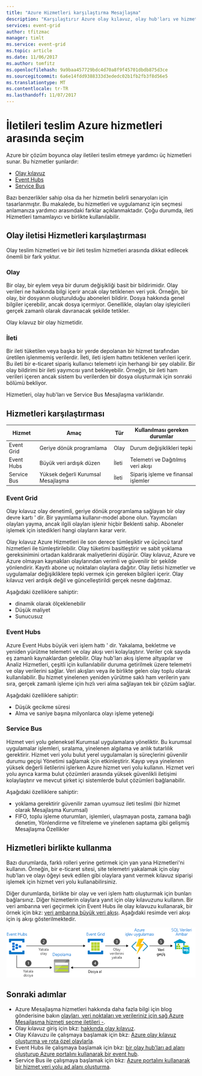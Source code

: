 ```yaml
---
title: "Azure Hizmetleri karşılaştırma Mesajlaşma"
description: "Karşılaştırır Azure olay kılavuz, olay hub'ları ve hizmet veri yolu. Farklı senaryolar için kullanmak için hangi hizmet önerir."
services: event-grid
author: tfitzmac
manager: timlt
ms.service: event-grid
ms.topic: article
ms.date: 11/06/2017
ms.author: tomfitz
ms.openlocfilehash: 9a9baa457729bdc4d70a8f9f45701dbdb875d3ce
ms.sourcegitcommit: 6a6e14fdd9388333d3ededc02b1fb2fb3f8d56e5
ms.translationtype: MT
ms.contentlocale: tr-TR
ms.lasthandoff: 11/07/2017
---
```

# <a name="choose-between-azure-services-that-deliver-messages"></a>İletileri teslim Azure hizmetleri arasında seçim

Azure bir çözüm boyunca olay iletileri teslim etmeye yardımcı üç hizmetleri sunar. Bu hizmetler şunlardır:

* [Olay kılavuz](/azure/event-grid/)
* [Event Hubs](/azure/event-hubs/)
* [Service Bus](/azure/service-bus-messaging/)

Bazı benzerlikler sahip olsa da her hizmetin belirli senaryoları için tasarlanmıştır. Bu makalede, bu hizmetleri ve uygulamanız için seçmesi anlamanıza yardımcı arasındaki farklar açıklanmaktadır. Çoğu durumda, ileti Hizmetleri tamamlayıcı ve birlikte kullanılabilir.

## <a name="event-vs-message-services"></a>Olay iletisi Hizmetleri karşılaştırması

Olay teslim hizmetleri ve bir ileti teslim hizmetleri arasında dikkat edilecek önemli bir fark yoktur.

### <a name="event"></a>Olay

Bir olay, bir eylem veya bir durum değişikliği basit bir bildirimidir. Olay verileri ne hakkında bilgi içerir ancak olay tetiklenen veri yok. Örneğin, bir olay, bir dosyanın oluşturulduğu aboneleri bildirir. Dosya hakkında genel bilgiler içerebilir, ancak dosya içermiyor. Genellikle, olayları olay işleyicileri gerçek zamanlı olarak davranacak şekilde tetikler.

Olay kılavuz bir olay hizmetidir.

### <a name="message"></a>İleti

Bir ileti tüketilen veya başka bir yerde depolanan bir hizmet tarafından üretilen işlenmemiş verilerdir. İleti, ileti işlem hattını tetiklenen verileri içerir. Bu ileti bir e-ticaret sipariş kullanıcı telemetri için herhangi bir şey olabilir. Bir olay bildirimi bir ileti yayımcısı yanıt bekleyebilir. Örneğin, bir ileti ham verileri içeren ancak sistem bu verilerden bir dosya oluşturmak için sonraki bölümü bekliyor. 

Hizmetleri, olay hub'ları ve Service Bus Mesajlaşma varlıklarıdır.

## <a name="comparison-of-services"></a>Hizmetleri karşılaştırması

| Hizmet | Amaç | Tür | Kullanılması gereken durumlar |
| ------- | ------- | ---- | ----------- |
| Event Grid | Geriye dönük programlama | Olay | Durum değişiklikleri tepki |
| Event Hubs | Büyük veri ardışık düzen | İleti | Telemetri ve Dağıtılmış veri akışı |
| Service Bus | Yüksek değerli Kurumsal Mesajlaşma | İleti | Sipariş işleme ve finansal işlemler |

### <a name="event-grid"></a>Event Grid

Olay kılavuz olay denetimli, geriye dönük programlama sağlayan bir olay devre kartı ' dir. Bir yayımlama kullanır-model abone olun. Yayımcıları olayları yayma, ancak ilgili olayları işlenir hiçbir Beklenti sahip. Aboneler işlemek için istedikleri hangi olayların karar verir.

Olay kılavuz Azure Hizmetleri ile son derece tümleşiktir ve üçüncü taraf hizmetleri ile tümleştirilebilir. Olay tüketimi basitleştirir ve sabit yoklama gereksinimini ortadan kaldırarak maliyetlerini düşürür. Olay kılavuz, Azure ve Azure olmayan kaynakları olaylarından verimli ve güvenilir bir şekilde yönlendirir. Kayıtlı abone uç noktaları olaylara dağıtır. Olay iletisi hizmetler ve uygulamalar değişikliklere tepki vermek için gereken bilgileri içerir. Olay kılavuz veri ardışık değil ve güncelleştirildi gerçek nesne dağıtmaz.

Aşağıdaki özelliklere sahiptir:

* dinamik olarak ölçeklenebilir
* Düşük maliyet
* Sunucusuz

### <a name="event-hubs"></a>Event Hubs

Azure Event Hubs büyük veri işlem hattı ' dir. Yakalama, bekletme ve yeniden yürütme telemetri ve olay akışı veri kolaylaştırır. Veriler çok sayıda eş zamanlı kaynaklardan gelebilir. Olay hub'ları akış işleme altyapılar ve Analiz Hizmetleri, çeşitli için kullanılabilir duruma getirilmek üzere telemetri ve olay verilerini sağlar. Veri akışları veya ile birlikte gelen olay toplu olarak kullanılabilir. Bu hizmet yinelenen yeniden yürütme saklı ham verilerin yanı sıra, gerçek zamanlı işleme için hızlı veri alma sağlayan tek bir çözüm sağlar.

Aşağıdaki özelliklere sahiptir:

* Düşük gecikme süresi
* Alma ve saniye başına milyonlarca olayı işleme yeteneği

### <a name="service-bus"></a>Service Bus

Hizmet veri yolu geleneksel Kurumsal uygulamalara yöneliktir. Bu kurumsal uygulamalar işlemleri, sıralama, yinelenen algılama ve anlık tutarlılık gerektirir. Hizmet veri yolu bulut yerel uygulamaları iş süreçlerini güvenilir durumu geçişi Yönetimi sağlamak için etkinleştirir. Kayıp veya yinelenen yüksek değerli iletilerini işlerken Azure hizmet veri yolu kullanın. Hizmet veri yolu ayrıca karma bulut çözümleri arasında yüksek güvenlikli iletişimi kolaylaştırır ve mevcut şirket içi sistemlerde bulut çözümleri bağlanabilir.

Aşağıdaki özelliklere sahiptir:

* yoklama gerektirir güvenilir zaman uyumsuz ileti teslimi (bir hizmet olarak Mesajlaşma Kurumsal)
* FIFO, toplu işleme oturumları, işlemleri, ulaşmayan posta, zamana bağlı denetim, Yönlendirme ve filtreleme ve yinelenen saptama gibi gelişmiş Mesajlaşma Özellikler

## <a name="use-the-services-together"></a>Hizmetleri birlikte kullanma

Bazı durumlarda, farklı rolleri yerine getirmek için yan yana Hizmetleri'ni kullanın. Örneğin, bir e-ticaret sitesi, site telemetri yakalamak için olay hub'ları ve olayı öğeyi sevk edilen gibi olaylara yanıt vermek kılavuz siparişi işlemek için hizmet veri yolu kullanabilirsiniz.

Diğer durumlarda, birlikte bir olay ve veri işlem hattı oluşturmak için bunları bağlarsınız. Diğer hizmetlerin olaylara yanıt için olay kılavuzunu kullanın. Bir veri ambarına veri geçirmek için Event Hubs ile olay kılavuzu kullanarak, bir örnek için bkz: [veri ambarına büyük veri akışı](event-grid-event-hubs-integration.md). Aşağıdaki resimde veri akışı için iş akışı gösterilmektedir.

![Akış verilerine genel bakış](./media/compare-messaging-services/overview.png)

## <a name="next-steps"></a>Sonraki adımlar

* Azure Mesajlaşma hizmetleri hakkında daha fazla bilgi için blog gönderisine bakın [olayları, veri noktaları ve verileriniz için sağ Azure Mesajlaşma hizmeti seçme iletileri -](https://azure.microsoft.com/blog/events-data-points-and-messages-choosing-the-right-azure-messaging-service-for-your-data/).
* Olay kılavuz giriş için bkz: [hakkında olay kılavuz](overview.md).
* Olay Kılavuzu ile çalışmaya başlamak için bkz: [Azure olay kılavuz oluşturma ve rota özel olaylarla](custom-event-quickstart.md).
* Event Hubs ile çalışmaya başlamak için bkz: [bir olay hub'ları ad alanı oluşturup Azure portalını kullanarak bir event hub](../event-hubs/event-hubs-create.md).
* Service Bus ile çalışmaya başlamak için bkz: [Azure portalını kullanarak bir hizmet veri yolu ad alanı oluşturma](../service-bus-messaging/service-bus-create-namespace-portal.md).